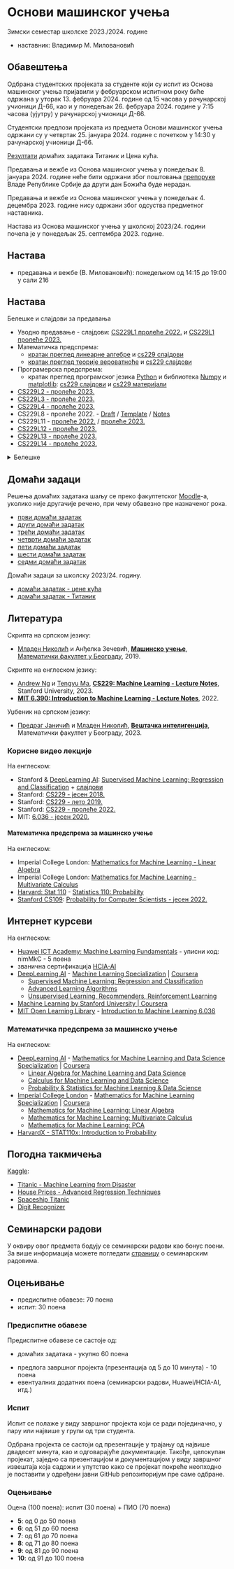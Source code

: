 # Основи машинског учења

Зимски семестар школске 2023./2024. године
* наставник: Владимир М. Миловановић

## Обавештења

Одбрана студентских пројеката за студенте који су испит из Основа машинског учења пријавили у фебруарском испитном року биће одржана у уторак 13. фебруара 2024. године од 15 часова у рачунарској учионици Д-66, као и у понедељак 26. фебруара 2024. године у 7:15 часова (ујутру) у рачунарској учионици Д-66.

Студентски предлози пројеката из предмета Основи машинског учења одржани су у четвртак 25. јануара 2024. године с почетком у 14:30 у рачунарској учионици Д-66.

[Резултати](https://docs.google.com/spreadsheets/d/1Px0T6lmYpvEGkkjWExraIYV5swQIhCCZoB0SE1HPMkk/edit?usp=sharing) домаћих задатака Титаник и Цена кућа.

Предавања и вежбе из Основа машинског учења у понедељак 8. јануара 2024. године неће бити одржани због поштовања [препоруке](https://www.srbija.gov.rs/vest/758232/zakljucak-vlade-kojim-se-preporucuje-da-drugi-dan-bozica-bude-neradan.php) Владе Републике Србије да други дан Божића буде нерадан.

Предавања и вежбе из Основа машинског учења у понедељак 4. децембра 2023. године нису одржани због одсуства предметног наставника.

Настава из Основа машинског учења у школској 2023/24. години почела је у понедељак 25. септембра 2023. године.

<!--Студенти који су заинтересовани за добијање званичног [HCIA-AI](./Huawei/010102001901808059131409.pdf) сертификата, неопходно је да се до 8. фебруара у 23:59 пријаве преко [формулара](https://docs.google.com/forms/d/e/1FAIpQLSc0UzAvP99y81weKJE77Cgwo0Tw4PyPsZ1_8XW4kIqe8jtMhg/viewform?usp=sf_link).-->

## Настава

* предавања и вежбе (В. Миловановић): понедељком од 14:15 до 19:00 у сали 216

## Настава

Белешке и слајдови за предавања
* Уводно предавање - слајдови: [CS229L1 пролеће 2022.](https://cs229.stanford.edu/lectures-spring2023/lecture1.pdf) и [CS229L1 пролеће 2023.](https://drive.google.com/file/d/1gccNXgWU-LIUO20ZU6yz6DW5A-9X4T6W)
* Математичка предспрема:
  * [кратак преглед линеарне алгебре](./notes/ML-linear_algebra_review.pdf) и [cs229 слајдови](https://cs229.stanford.edu/lectures-spring2023/cs229-linear_algebra_review_slides.pdf)
  * [кратак преглед теорије вероватноће](./notes/ML-probability_review.pdf) и [cs229 слајдови](https://cs229.stanford.edu/lectures-spring2023/cs229-probability_review_slides.pdf)
* Програмерска предспрема:
  * кратак преглед програмског језика [Python](https://www.python.org) и библиотека [Numpy](https://numpy.org) и [matplotlib](https://matplotlib.org): [cs229 слајдови](https://cs229.stanford.edu/lectures-spring2023/cs229-python_review_slides.pdf) и [cs229 материјали](https://cs229.stanford.edu/lectures-spring2023/cs229-python_review_materials.zip)
* [CS229L2 - пролеће 2023.](https://drive.google.com/file/d/10L-uvv2y6VI0Bgtv3-egqnR4JGcBTrlQ)
* [CS229L3 - пролеће 2023.](https://drive.google.com/file/d/1Q01HWCS1tsffSCwjwrkzOvMlJRw-BGib)
* [CS229L4 - пролеће 2023.](https://drive.google.com/file/d/1QdQcuHMMjWXLW6v75OJA993Dk1psw_eF)
* CS229L8 - пролеће 2022. - [Draft](https://drive.google.com/file/d/1G7QXY2D1jKU6T91mBJJ63izSdSnEU7jQ) / [Template](https://drive.google.com/file/d/1v_xxyCppu4GgwCUCqy20XCqLTg1erB2Q) / [Notes](https://drive.google.com/file/d/1TXDKzA9_JQoGr30sTAQxFdyee-XTO4Ma)
* CS229L11 - [пролеће 2022.](https://drive.google.com/file/d/1OnelHBtxaxekRIW6OfHYosOFQIDXWJkY) / [пролеће 2023.](https://drive.google.com/file/d/1RCZACBbTFZUYE_5PWeHr7eadJDjaQmCT)
* [CS229L12 - пролеће 2023.](https://drive.google.com/file/d/1FTJkMnDuWNtSTivcqULYeHu-y6cdqYKD)
* [CS229L13 - пролеће 2023.](https://drive.google.com/file/d/1s7JH8Rx4XmviDl3ficA6ST00IjvmEkVS)
* [CS229L14 - пролеће 2023.](https://drive.google.com/file/d/1qAMz6gYlN2WvJWHyTAi78Q_gIsCJ8OhO)

<details markdown='block'>
<summary>Белешке</summary>
* [ML белешке 1](./notes/ML-notes1.pdf)
* [ML белешке 2](./notes/ML-notes2.pdf)
* [ML белешке 3](./notes/ML-notes3.pdf)
* [ML белешке 4](./notes/ML-notes4.pdf)
* [ML белешке 5](./notes/ML-notes5.pdf)
* [анализа грешака](./notes/error-analysis.pdf)
* [ML белешке со](./notes/ML-notes-dt.pdf)
* [ML белешке ансамбл](./notes/ML-notes-ensemble.pdf)
* [ML белешке ду](./notes/ML-notes-ensemble.pdf)
* [ML белешке 6](./notes/ML-notes7a.pdf)
* [ML белешке 7](./notes/ML-notes7b.pdf)
* [ML белешке 8](./notes/ML-notes8.pdf)
* [ML белешке 9](./notes/ML-notes9.pdf)
* [ML белешке 10](./notes/ML-notes10.pdf)
* [ML белешке 11](./notes/ML-notes11.pdf)
* [ML белешке 12](./notes/ML-notes12.pdf)
* [ML белешке 13](./notes/ML-notes13.pdf)
* [ML белешке 14](./notes/ML-notes14.pdf)
</details>

## Домаћи задаци

Решења домаћих задатака шаљу се преко факултетског [Moodle](http://moodle.fink.rs)-а, уколико није другачије речено, при чему обавезно пре назначеног рока.

* [први домаћи задатак](./dz/dz1.pdf)
* [други домаћи задатак](./dz/dz2.pdf)
* [трећи домаћи задатак](./dz/dz3.pdf)
* [четврти домаћи задатак](./dz/dz4.pdf)
* [пети домаћи задатак](./dz/dz5.pdf)
* [шести домаћи задатак](./dz/dz6.pdf)
* [седми домаћи задатак](./dz/dz7.pdf)

Домаћи задаци за школску 2023/24. годину.
* [домаћи задатак - цене кућа](./dz/cene-kuća.pdf)
* [домаћи задатак - Титаник](./dz/Titanik-2023.pdf)

<!--[Шаблони](https://github.com/elektrotehnika/ml/tree/master/dz) за домаће задатке.-->

<!--Коначни [резултати](https://docs.google.com/spreadsheets/d/1hUuJrLaSSm08ctBqFYv7wUdlOe7INqZC1t1jgax2gNI) свих домаћих задатака.-->

## Литература

Скрипта на српском језику:
* [Младен Николић](http://poincare.matf.bg.ac.rs/~mladen.nikolic) и Анђелка Зечевић, **[Машинско учење](http://ml.matf.bg.ac.rs/readings/ml.pdf)**, [Математички факултет у Београду](http://www.matf.bg.ac.rs), 2019.

Скрипте на енглеском језику:
* [Andrew Ng](https://en.wikipedia.org/wiki/Andrew_Ng) и [Tengyu Ma](https://ai.stanford.edu/~tengyuma), **[CS229: Machine Learning - Lecture Notes](https://cs229.stanford.edu/main_notes.pdf)**, Stanford University, 2023.
* **[MIT 6.390: Introduction to Machine Learning - Lecture Notes](https://introml.mit.edu/_static/fall22/LectureNotes/6_390_lecture_notes_fall2022.pdf)**, 2022.

Уџбеник на српском језику:
* [Предраг Јаничић](http://poincare.matf.bg.ac.rs/~janicic) и [Младен Николић](http://poincare.matf.bg.ac.rs/~mladen.nikolic), **[Вештачка интелигенција](http://poincare.matf.bg.ac.rs/~predrag.janicic/books/VI_A4.pdf)**, Математички факултет у Београду, 2023.

### Корисне видео лекције

На енглеском:
* Stanford & [DeepLearning.AI](https://www.deeplearning.ai): [Supervised Machine Learning: Regression and Classification](https://www.youtube.com/playlist?list=PLkDaE6sCZn6FNC6YRfRQc_FbeQrF8BwGI) + [слајдови](https://drive.google.com/file/d/1DkqHZ_dwNmLKRkTE3gJZMM0JQI1Ptlu6)
* Stanford: [CS229 - јесен 2018.](https://www.youtube.com/playlist?list=PLoROMvodv4rMiGQp3WXShtMGgzqpfVfbU)
* Stanford: [CS229 - лето 2019.](https://www.youtube.com/playlist?list=PLoROMvodv4rNH7qL6-efu_q2_bPuy0adh)
* Stanford: [CS229 - пролеће 2022.](https://www.youtube.com/playlist?list=PLoROMvodv4rNyWOpJg_Yh4NSqI4Z4vOYy)
* MIT: [6.036 - јесен 2020.](https://www.youtube.com/playlist?list=PLxC_ffO4q_rW0bqQB80_vcQB09HOA3ClV)

#### Математичка предспрема за машинско учење

На енглеском:
* Imperial College London: [Mathematics for Machine Learning - Linear Algebra](https://www.youtube.com/playlist?list=PLiiljHvN6z1_o1ztXTKWPrShrMrBLo5P3)
* Imperial College London: [Mathematics for Machine Learning - Multivariate Calculus](https://www.youtube.com/playlist?list=PLiiljHvN6z193BBzS0Ln8NnqQmzimTW23)
* [Harvard: Stat 110](https://projects.iq.harvard.edu/stat110) - [Statistics 110: Probability](https://www.youtube.com/playlist?list=PL2SOU6wwxB0uwwH80KTQ6ht66KWxbzTIo)
* [Stanford CS109](https://web.stanford.edu/class/cs109): [Probability for Computer Scientists - јесен 2022.](https://www.youtube.com/playlist?list=PLoROMvodv4rOpr_A7B9SriE_iZmkanvUg)

## Интернет курсеви

На енглеском:
* [Huawei ICT Academy: Machine Learning Fundamentals](https://uniportal.huawei.com/accounts/register.do?method=toRegister) - уписни код: nimMkC - 5 поена
* званична сертификација [HCIA-AI](./Huawei/010102001901808059131409.pdf)
* [DeepLearning.AI](https://www.deeplearning.ai) - [Machine Learning Specialization](https://www.coursera.org/specializations/machine-learning-introduction) | [Coursera](https://www.coursera.org)
  * [Supervised Machine Learning: Regression and Classification](https://www.coursera.org/learn/machine-learning)
  * [Advanced Learning Algorithms](https://www.coursera.org/learn/advanced-learning-algorithms)
  * [Unsupervised Learning, Recommenders, Reinforcement Learning](https://www.coursera.org/learn/unsupervised-learning-recommenders-reinforcement-learning)
* [Machine Learning by Stanford University \| Coursera](https://www.coursera.org/learn/machine-learning)
* [MIT Open Learning Library](https://openlearning.mit.edu) - [Introduction to Machine Learning 6.036](https://openlearninglibrary.mit.edu/courses/course-v1:MITx+6.036+1T2019/about)

### Математичка предспрема за машинско учење

На енглеском:
* [DeepLearning.AI](https://www.deeplearning.ai) - [Mathematics for Machine Learning and Data Science Specialization](https://www.coursera.org/specializations/mathematics-for-machine-learning-and-data-science) | [Coursera](https://www.coursera.org)
  * [Linear Algebra for Machine Learning and Data Science](https://www.coursera.org/learn/machine-learning-linear-algebra)
  * [Calculus for Machine Learning and Data Science](https://www.coursera.org/learn/machine-learning-calculus)
  * [Probability & Statistics for Machine Learning & Data Science](https://www.coursera.org/learn/machine-learning-probability-and-statistics)
* [Imperial College London](https://www.imperial.ac.uk) - [Mathematics for Machine Learning Specialization](https://www.coursera.org/specializations/mathematics-machine-learning) | [Coursera](https://www.coursera.org)
  * [Mathematics for Machine Learning: Linear Algebra](https://www.coursera.org/learn/linear-algebra-machine-learning)
  * [Mathematics for Machine Learning: Multivariate Calculus](https://www.coursera.org/learn/multivariate-calculus-machine-learning)
  * [Mathematics for Machine Learning: PCA](https://www.coursera.org/learn/pca-machine-learning)
* [HarvardX - STAT110x: Introduction to Probability](https://www.edx.org/learn/probability/harvard-university-introduction-to-probability)

<!--[Резултати](https://docs.google.com/spreadsheets/d/17gt6CaDgME1fy_KFWgcYq1hGILI5Ip1G0dk6Pu-mWDs) Huawei ICT Academy: Fundamentals of Machine Learning курса.-->

## Погодна такмичења

[Kaggle](https://www.kaggle.com/):
* [Titanic - Machine Learning from Disaster](https://www.kaggle.com/competitions/titanic)
* [House Prices - Advanced Regression Techniques](https://www.kaggle.com/competitions/house-prices-advanced-regression-techniques)
* [Spaceship Titanic](https://www.kaggle.com/competitions/spaceship-titanic)
* [Digit Recognizer](https://www.kaggle.com/competitions/digit-recognizer)

## Семинарски радови

У оквиру овог предмета бодују се семинарски радови као бонус поени. За више информација можете погледати [страницу](https://elektrotehnika.github.io/seminarski) о семинарским радовима.

## Оцењивање

* предиспитне обавезе: 70 поена
* испит: 30 поена

### Предиспитне обавезе

Предиспитне обавезе се састоје од:
* домаћих задатака - укупно 60 поена
<!--* [интернет курса](https://www.coursera.org/learn/machine-learning) - 10 поена-->
* предлога завршног пројекта (презентација од 5 до 10 минута) - 10 поена
* евентуалних додатних поена (семинарски радови, Huawei/HCIA-AI, итд.)

### Испит

Испит се полаже у виду завршног пројекта који се ради појединачно, у пару или највише у групи од три студента.

Одбрана пројекта се састоји од презентације у трајању од највише двадесет минута, као и одговарајуће документације. Такође, целокупан пројекат, заједно са презентацијом и документацијом у виду завршног извештаја која садржи и упутство како се пројекат покреће неопходно је поставити у одређени јавни GitHub репозиторијум пре саме одбране.

### Оцењивање

Оцена (100 поена): испит (30 поена) + ПИО (70 поена)
* **5**: од 0 до 50 поена
* **6**: од 51 до 60 поена
* **7**: од 61 до 70 поена
* **8**: од 71 до 80 поена
* **9**: од 81 до 90 поена
* **10**: од 91 до 100 поена
